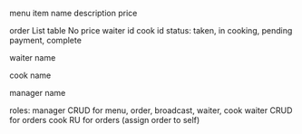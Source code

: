 menu item
    name
    description
    price

order
    List<MenuItem>
    table No
    price
    waiter id
    cook id
    status: taken, in cooking, pending payment, complete

waiter
    name

cook
    name

manager
    name


roles:
    manager
        CRUD for menu, order, broadcast, waiter, cook
	waiter
		CRUD for orders
	cook
		RU for orders (assign order to self)